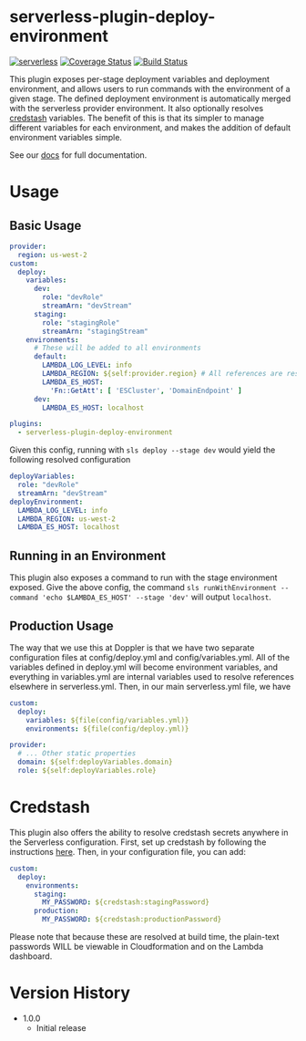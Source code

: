 # serverless-plugin-deploy-environment
[![serverless](http://public.serverless.com/badges/v3.svg)](http://www.serverless.com)
[![Coverage Status](https://coveralls.io/repos/github/DopplerLabs/serverless-plugin-deploy-environment/badge.svg?branch=develop)](https://coveralls.io/github/DopplerLabs/serverless-plugin-deploy-environment?branch=develop)
[![Build Status](https://travis-ci.org/DopplerLabs/serverless-plugin-deploy-environment.svg?branch=develop)](https://travis-ci.org/DopplerLabs/serverless-plugin-deploy-environment)

This plugin exposes per-stage deployment variables and deployment environment, and allows users to run commands with the environment of a given stage. The defined deployment environment is automatically merged with the serverless provider environment. It also optionally resolves [credstash](https://github.com/fugue/credstash) variables. The benefit of this is that its simpler to manage different variables for each environment, and makes the addition of default environment variables simple.

See our [docs](https://dopplerlabs.github.io/serverless-plugin-aws-resolvers/) for full documentation.

# Usage
## Basic Usage
```yaml
provider:
  region: us-west-2
custom:
  deploy:
    variables:
      dev:
        role: "devRole"
        streamArn: "devStream"
      staging:
        role: "stagingRole"
        streamArn: "stagingStream"
    environments:
      # These will be added to all environments
      default:
        LAMBDA_LOG_LEVEL: info
        LAMBDA_REGION: ${self:provider.region} # All references are resolved
        LAMBDA_ES_HOST:
          'Fn::GetAtt': [ 'ESCluster', 'DomainEndpoint' ]
      dev:
        LAMBDA_ES_HOST: localhost

plugins:
  - serverless-plugin-deploy-environment
```

Given this config, running with `sls deploy --stage dev` would yield the following resolved configuration
```yaml
deployVariables:
  role: "devRole"
  streamArn: "devStream"
deployEnvironment:
  LAMBDA_LOG_LEVEL: info
  LAMBDA_REGION: us-west-2
  LAMBDA_ES_HOST: localhost
```

## Running in an Environment
This plugin also exposes a command to run with the stage environment exposed. Give the above config, the command
`sls runWithEnvironment --command 'echo $LAMBDA_ES_HOST' --stage 'dev'` will output `localhost`.

## Production Usage
The way that we use this at Doppler is that we have two separate configuration files at config/deploy.yml and config/variables.yml. All of the variables defined in deploy.yml will become environment variables, and everything in variables.yml are internal variables used to resolve references elsewhere in serverless.yml. Then, in our main serverless.yml file, we have

```yaml
custom:
  deploy:
    variables: ${file(config/variables.yml)}
    environments: ${file(config/deploy.yml)}

provider:
  # ... Other static properties
  domain: ${self:deployVariables.domain}
  role: ${self:deployVariables.role}
```

# Credstash
This plugin also offers the ability to resolve credstash secrets anywhere in the Serverless configuration. First, set up credstash by following the instructions [here](https://github.com/fugue/credstash). Then, in your configuration file, you can add:

```yaml
custom:
  deploy:
    environments:
      staging:
        MY_PASSWORD: ${credstash:stagingPassword}
      production:
        MY_PASSWORD: ${credstash:productionPassword}


```

Please note that because these are resolved at build time, the plain-text passwords WILL be viewable in Cloudformation and on the Lambda dashboard.

# Version History
* 1.0.0
  - Initial release

